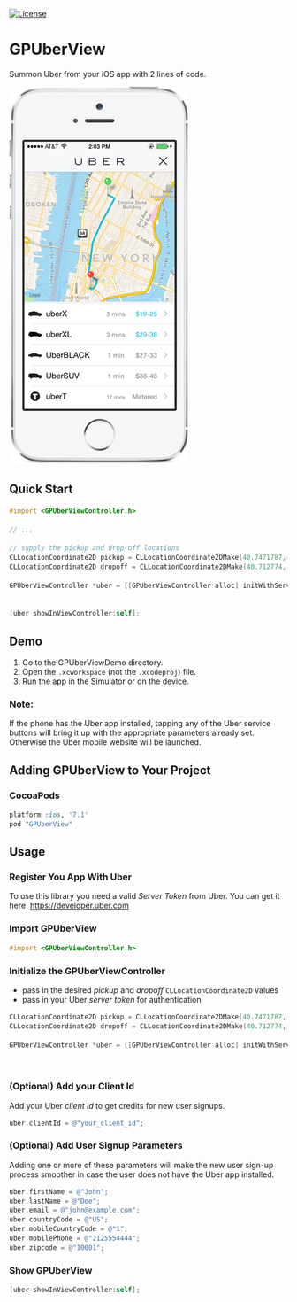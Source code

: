 [![License](http://img.shields.io/badge/license-MIT-blue.svg)](http://opensource.org/licenses/MIT)
# GPUberView
Summon Uber from your iOS app with 2 lines of code.

![GPUberView](gpuberview_screenshot.png)

## Quick Start

```objective-c
#import <GPUberViewController.h>

// ...

// supply the pickup and drop-off locations
CLLocationCoordinate2D pickup = CLLocationCoordinate2DMake(40.7471787,-73.997494);
CLLocationCoordinate2D dropoff = CLLocationCoordinate2DMake(40.712774,-74.006059);
    
GPUberViewController *uber = [[GPUberViewController alloc] initWithServerToken:@"your_server_token"
                                                                         start:pickup
                                                                           end:dropoff];
[uber showInViewController:self];
```

## Demo

1. Go to the GPUberViewDemo directory.
2. Open the `.xcworkspace` (not the `.xcodeproj`) file.
3. Run the app in the Simulator or on the device.

### Note:
If the phone has the Uber app installed, tapping any of the Uber service buttons will bring it up with the appropriate parameters already set. Otherwise the Uber mobile website will be launched.


## Adding GPUberView to Your Project

### CocoaPods

```ruby
platform :ios, '7.1'
pod "GPUberView"
```


## Usage

### Register You App With Uber

To use this library you need a valid *Server Token* from Uber. You can get it here: https://developer.uber.com

### Import GPUberView

```objective-c
#import <GPUberViewController.h>
```

### Initialize the GPUberViewController

- pass in the desired *pickup* and *dropoff* `CLLocationCoordinate2D` values
- pass in your Uber *server token* for authentication


```objective-c
CLLocationCoordinate2D pickup = CLLocationCoordinate2DMake(40.7471787,-73.997494);
CLLocationCoordinate2D dropoff = CLLocationCoordinate2DMake(40.712774,-74.006059);
    
GPUberViewController *uber = [[GPUberViewController alloc] initWithServerToken:@"your_server_token"
                                                                         start:pickup
                                                                           end:dropoff];
```

### (Optional) Add your Client Id

Add your Uber *client id* to get credits for new user signups.

```objective-c
uber.clientId = @"your_client_id";
```

### (Optional) Add User Signup Parameters

Adding one or more of these parameters will make the new user sign-up process smoother in case the user does not have the Uber app installed.

```objective-c
uber.firstName = @"John";
uber.lastName = @"Doe";
uber.email = @"john@example.com";
uber.countryCode = @"US";
uber.mobileCountryCode = @"1";
uber.mobilePhone = @"2125554444";
uber.zipcode = @"10001";
```

### Show GPUberView

```objective-c
[uber showInViewController:self];
```

